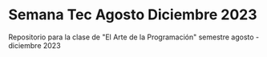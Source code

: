 # Semana Tec Agosto Diciembre 2023
Repositorio para la clase de "El Arte de la Programación" semestre agosto - diciembre 2023
